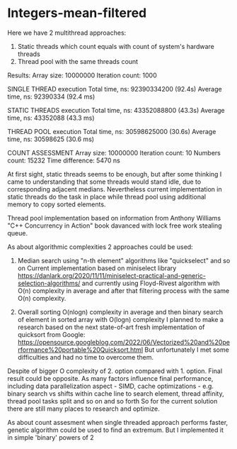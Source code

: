 # Integers-mean-filtered


Here we have 2 multithread approaches:
1. Static threads which count equals with count of system's hardware threads
2. Thread pool with the same threads count

Results:
Array size: 10000000 Iteration count: 1000

SINGLE THREAD execution
Total time, ns: 92390334200 (92.4s) Average time, ns: 92390334 (92.4 ms)

STATIC THREADS execution
Total time, ns: 43352088800 (43.3s) Average time, ns: 43352088 (43.3 ms)

THREAD POOL execution
Total time, ns: 30598625000 (30.6s) Average time, ns: 30598625 (30.6 ms)

COUNT ASSESSMENT
Array size: 10000000 Iteration count: 10
Numbers count: 15232 Time difference: 5470 ns

At first sight, static threads seems to be enough, but after some thinking I came to understanding that some threads would stand idle,
due to corresponding adjacent medians. Nevertheless current implementation in static threads do the task in place while thread pool using additional memory 
to copy sorted elements.

Thread pool implementation based on information from Anthony Williams "C++ Concurrency in Action" book davanced with lock free work stealing queue. 

As about algorithmic complexities 2 approaches could be used:
1. Median search using "n-th element" algorithms like "quickselect" and so on
Current implementation based on miniselect library https://danlark.org/2020/11/11/miniselect-practical-and-generic-selection-algorithms/
and currently using Floyd-Rivest algorithm with O(n) complexity in average and after that filtering process with the same O(n) complexity.

2. Overall sorting O(nlogn) complexity in average and then binary search of element in sorted array with O(logn) complexity
I planned to make a research based on the next state-of-art fresh implementation of quicksort from Google:
https://opensource.googleblog.com/2022/06/Vectorized%20and%20performance%20portable%20Quicksort.html
But unfortunately I met some difficulties and had no time to overcome them. 

Despite of bigger O complexity of 2. option compared with 1. option. Final result could be opposite.
As many factors influence final performance, including data parallelization aspect - SIMD, cache optimizations - e.g.
binary search vs shifts within cache line to search element, thread affinity, thread pool tasks split and so on and so forth
So for the current solution there are still many places to research and optimize.


As about count assesment when single threaded approach performs faster, genetic algorithm could be used to find an extremum. But I implemented it in simple 'binary' powers of 2
